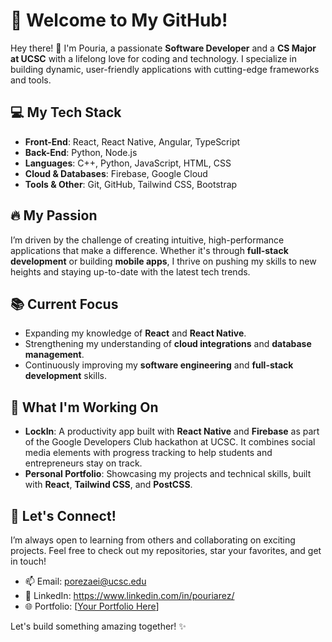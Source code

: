 # 🚀 Welcome to My GitHub!

Hey there! 👋 I'm Pouria, a passionate **Software Developer** and a **CS Major at UCSC** with a lifelong love for coding and technology. I specialize in building dynamic, user-friendly applications with cutting-edge frameworks and tools.

## 💻 My Tech Stack
- **Front-End**: React, React Native, Angular, TypeScript
- **Back-End**: Python, Node.js
- **Languages**: C++, Python, JavaScript, HTML, CSS
- **Cloud & Databases**: Firebase, Google Cloud
- **Tools & Other**: Git, GitHub, Tailwind CSS, Bootstrap

## 🔥 My Passion
I’m driven by the challenge of creating intuitive, high-performance applications that make a difference. Whether it's through **full-stack development** or building **mobile apps**, I thrive on pushing my skills to new heights and staying up-to-date with the latest tech trends.

## 📚 Current Focus
- Expanding my knowledge of **React** and **React Native**.
- Strengthening my understanding of **cloud integrations** and **database management**.
- Continuously improving my **software engineering** and **full-stack development** skills.

## 💼 What I'm Working On
- **LockIn**: A productivity app built with **React Native** and **Firebase** as part of the Google Developers Club hackathon at UCSC. It combines social media elements with progress tracking to help students and entrepreneurs stay on track.
- **Personal Portfolio**: Showcasing my projects and technical skills, built with **React**, **Tailwind CSS**, and **PostCSS**.

## 🚀 Let's Connect!
I’m always open to learning from others and collaborating on exciting projects. Feel free to check out my repositories, star your favorites, and get in touch!

- 📫 Email: porezaei@ucsc.edu
- 💬 LinkedIn: https://www.linkedin.com/in/pouriarez/
- 🌐 Portfolio: [[Your Portfolio Here](https://pouriarez.github.io/PersonalPortfolio/)]

Let's build something amazing together! ✨
